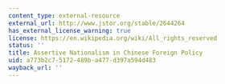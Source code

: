 ```yaml
---
content_type: external-resource
external_url: http://www.jstor.org/stable/2644264
has_external_license_warning: true
license: https://en.wikipedia.org/wiki/All_rights_reserved
status: ''
title: Assertive Nationalism in Chinese Foreign Policy
uid: a773b2c7-5172-489b-a477-d397a594d483
wayback_url: ''
---
```

